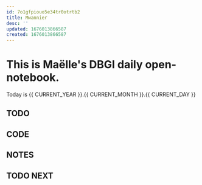 ```yaml
---
id: 7o1gfpiouo5e34tr0otrtb2
title: Mwannier
desc: ''
updated: 1676013866587
created: 1676013866587
---
```


# This is Maëlle's DBGI daily open-notebook.

Today is {{ CURRENT_YEAR }}.{{ CURRENT_MONTH }}.{{ CURRENT_DAY }}


## TODO

## CODE

## NOTES

## TODO NEXT
